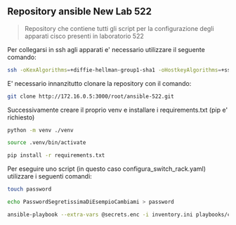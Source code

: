 ## Repository ansible New Lab 522

> Repository che contiene tutti gli script per la configurazione degli apparati cisco presenti in laboratorio 522


Per collegarsi in ssh agli apparati e' necessario utilizzare il seguente comando:

```bash
ssh -oKexAlgorithms=+diffie-hellman-group1-sha1 -oHostkeyAlgorithms=+ssh-rsa -oCiphers=+aes256-cbc root@172.16.0.xx
```

E' necessario innanzitutto clonare la repository con il comando:

```bash
git clone http://172.16.0.5:3000/root/ansible-522.git
```

Successivamente creare il proprio venv e installare i requirements.txt (pip e' richiesto)

```bash
python -m venv ./venv

source .venv/bin/activate

pip install -r requirements.txt
```

Per eseguire uno script (in questo caso configura_switch_rack.yaml) utilizzare i seguenti comandi:

```bash
touch password

echo PasswordSegretissimaDiEsempioCambiami > password

ansible-playbook --extra-vars @secrets.enc -i inventory.ini playbooks/configura_switch_rack.yaml --vault-password-file password
```
